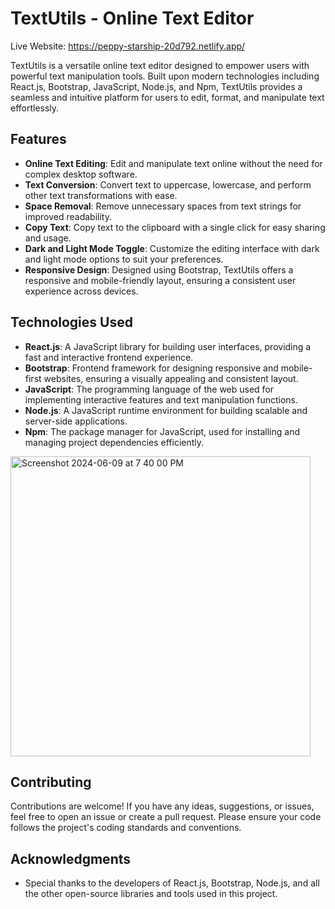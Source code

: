 # TextUtils - Online Text Editor
Live Website: https://peppy-starship-20d792.netlify.app/

TextUtils is a versatile online text editor designed to empower users with powerful text manipulation tools. Built upon modern technologies including React.js, Bootstrap, JavaScript, Node.js, and Npm, TextUtils provides a seamless and intuitive platform for users to edit, format, and manipulate text effortlessly.

## Features

- **Online Text Editing**: Edit and manipulate text online without the need for complex desktop software.
- **Text Conversion**: Convert text to uppercase, lowercase, and perform other text transformations with ease.
- **Space Removal**: Remove unnecessary spaces from text strings for improved readability.
- **Copy Text**: Copy text to the clipboard with a single click for easy sharing and usage.
- **Dark and Light Mode Toggle**: Customize the editing interface with dark and light mode options to suit your preferences.
- **Responsive Design**: Designed using Bootstrap, TextUtils offers a responsive and mobile-friendly layout, ensuring a consistent user experience across devices.

## Technologies Used

- **React.js**: A JavaScript library for building user interfaces, providing a fast and interactive frontend experience.
- **Bootstrap**: Frontend framework for designing responsive and mobile-first websites, ensuring a visually appealing and consistent layout.
- **JavaScript**: The programming language of the web used for implementing interactive features and text manipulation functions.
- **Node.js**: A JavaScript runtime environment for building scalable and server-side applications.
- **Npm**: The package manager for JavaScript, used for installing and managing project dependencies efficiently.

<img width="480" alt="Screenshot 2024-06-09 at 7 40 00 PM" src="https://github.com/nilaysrivastava/ClientTrack-Dashboard/assets/139038819/5ff3270f-ebf3-4a41-8a36-c7dbcaee46b4">

## Contributing

Contributions are welcome! If you have any ideas, suggestions, or issues, feel free to open an issue or create a pull request. Please ensure your code follows the project's coding standards and conventions.


## Acknowledgments

- Special thanks to the developers of React.js, Bootstrap, Node.js, and all the other open-source libraries and tools used in this project.
